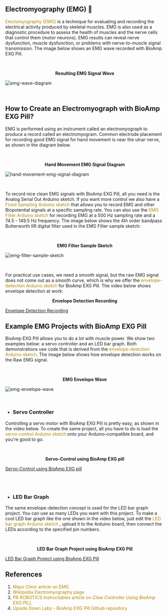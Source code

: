 ## Electromyography (EMG) &#128170;

<a href="https://en.wikipedia.org/wiki/Electromyography" style="color: #b38600; text-decoration: none;"> Electomyography (EMG) </a> is a technique for evaluating and recording the electrical activity produced by skeletal muscles. EMG is also used as a diagnostic procedure to assess the health of muscles and the nerve cells that control them (motor neurons). EMG results can reveal nerve dysfunction, muscle dysfunction, or problems with nerve-to-muscle signal transmission. The image below shows an EMG wave recorded with BioAmp EXG Pill.

<br>

<p style="text-align: center;"> <b> Resulting EMG Signal Wave </b></p>

![emg-wave-diagram](images/EMG/bioamp-exg-pill-emg-wave.jpg)

<br>

## How to Create an Electromyograph with BioAmp EXG Pill?

EMG is performed using an instrument called an electromyograph to produce a record called an electromyogram. Common electrode placement for recording good EMG signal for hand movement is near the ulnar nerve, as shown in the diagram below.

<br>

<p style="text-align: center;"> <b> Hand Movement EMG Signal Diagram </b></p>

![hand-movement-emg-signal-diagram](images/EMG/bioamp-exg-pill-electromyograph.jpg)

<br>

To record nice clean EMG signals with BioAmp EXG Pill, all you need is the Analog Serial Out Arduino sketch. If you want more control we also have a <a href="https://github.com/upsidedownlabs/BioAmp-EXG-Pill/tree/main/software/FixedSampling/FixedSampling.ino" style="color: #b38600; text-decoration: none;"> Fixed Sampling Arduino sketch</a> that allows you to record EMG and other Biopotential signals at a specific sampling rate. You can also use the <a href="https://github.com/upsidedownlabs/BioAmp-EXG-Pill/blob/main/software/EMGFilter/EMGFilter.ino" style="color: #b38600; text-decoration: none;"> EMG Filter Arduino sketch</a> for recording EMG at a 500 Hz sampling rate and a 74.5 - 149.5 Hz frequency. The image below shows the 4th order bandpass Butterworth IIR digital filter used in the EMG Filter sample sketch:

<br>

<p style="text-align: center;"> <b> EMG Filter Sample Sketch </b></p>

![emg-filter-sample-sketch](images/EMG/bioamp-exg-pill-emgfilter.jpg)

<br>

For practical use cases, we need a smooth signal, but the raw EMG signal does not come out as a smooth curve, which is why we offer the <a href="https://github.com/upsidedownlabs/BioAmp-EXG-Pill/tree/main/software/EMGEnvelop/EMGEnvelop.ino" style="color: #b38600; text-decoration: none;"> envelope-detection Arduino sketch</a> for BioAmp EXG Pill. The video below shows envelope detection at work:

<p style="text-align: center;"> <b> Envelope Detection Recording </b></p>

<div class="video-container">

[Envelope Detection Recording](https://player.vimeo.com/video/593798539?h=ef34fc28c3 ':include :type=iframe frameborder=0')

</div>

## Example EMG Projects with BioAmp EXG Pill

BioAmp EXG Pill allows you to do a lot with muscle power. We show two examples below: a servo controller and an LED bar graph. Both demonstrations use code that is derived from the <a href="https://github.com/upsidedownlabs/BioAmp-EXG-Pill/tree/main/software/EMGEnvelop/EMGEnvelop.ino" style="color: #b38600; text-decoration: none;"> envelope-detection Arduino sketch</a>. The image below shows how envelope detection works on the Raw EMG signal.

<br>

<p style="text-align: center;"> <b> EMG Envelope Wave </b></p>

![emg-envelope-wave](images/EMG/bioamp-exg-pill-emgenvelope.jpg)

<br>

- ### Servo Controller

Controlling a servo motor with BioAmp EXG Pill is pretty easy, as shown in the video below. To create the same project, all you have to do is load the <a href="https://github.com/upsidedownlabs/BioAmp-EXG-Pill/tree/main/software/ServoControl/ServoControl.ino" style="color: #b38600; text-decoration: none;"> servo-control Arduino sketch</a> onto your Arduino-compatible board, and you're good to go.

<br>

<p style="text-align: center;"> <b> Servo-Control using BioAmp EXG pill </b></p>

<div class="video-container">

[Servo-Control using BioAmp EXG pill](https://www.youtube.com/embed/ZePE1umyzFI ':include :type=iframe frameborder=0')

</div>

<br><br>

- ### LED Bar Graph

The same envelope-detection concept is used for the LED bar graph project. You can use as many LEDs you want with this project. To make a cool LED bar graph like the one shown in the video below, just edit the <a href="https://github.com/upsidedownlabs/BioAmp-EXG-Pill/tree/main/software/LEDBarGraph/LEDBarGraph.ino" style="color: #b38600; text-decoration: none;"> LED bar graph Arduino sketch </a> , upload it to the Arduino board, then connect the LEDs according to the specified pin numbers.

<br>

<p style="text-align: center;"> <b> LED Bar Graph Project using BioAmp EXG Pill </b></p>

<div class="video-container">

[LED Bar Graph Project using BioAmp EXG Pill](https://www.youtube.com/embed/MzLAFVXk7_M ':include :type=iframe frameborder=0')

</div>

## References

1. <a href="https://www.mayoclinic.org/tests-procedures/emg/about/pac-20393913" style="color: #b38600; text-decoration: none;"> Mayo Clinic article on EMG</a>
2. <a href="https://en.wikipedia.org/wiki/Electromyography" style="color: #b38600; text-decoration: none;"> Wikipedia Electromyography page</a>
3. <a href="https://www.instructables.com/Claw-Controller-Using-BIOAMP-EXG-PILL/" style="color: #b38600; text-decoration: none;"> PR ROBOTICS _Instructables_ article on _Claw Controller Using BioAmp EXG PILL_</a>
4. <a href="https://github.com/upsidedownlabs/BioAmp-EXG-Pill" style="color: #b38600; text-decoration: none;"> Upside Down Labs - BioAmp EXG Pill Github repository</a>
